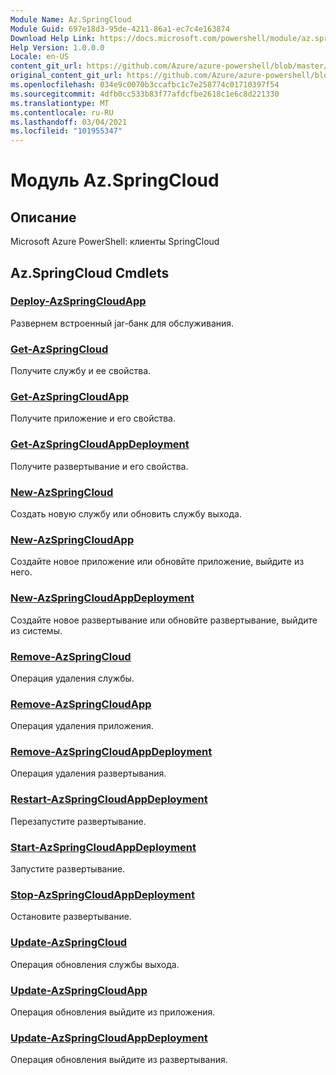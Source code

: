 ```yaml
---
Module Name: Az.SpringCloud
Module Guid: 697e18d3-95de-4211-86a1-ec7c4e163874
Download Help Link: https://docs.microsoft.com/powershell/module/az.springcloud
Help Version: 1.0.0.0
Locale: en-US
content_git_url: https://github.com/Azure/azure-powershell/blob/master/src/SpringCloud/help/Az.SpringCloud.md
original_content_git_url: https://github.com/Azure/azure-powershell/blob/master/src/SpringCloud/help/Az.SpringCloud.md
ms.openlocfilehash: 034e9c0070b3ccafbc1c7e258774c01710397f54
ms.sourcegitcommit: 4dfb0cc533b83f77afdcfbe2618c1e6c8d221330
ms.translationtype: MT
ms.contentlocale: ru-RU
ms.lasthandoff: 03/04/2021
ms.locfileid: "101955347"
---
```

# Модуль Az.SpringCloud
## Описание
Microsoft Azure PowerShell: клиенты SpringCloud

## Az.SpringCloud Cmdlets
### [Deploy-AzSpringCloudApp](Deploy-AzSpringCloudApp.md)
Развернем встроенный jar-банк для обслуживания.

### [Get-AzSpringCloud](Get-AzSpringCloud.md)
Получите службу и ее свойства.

### [Get-AzSpringCloudApp](Get-AzSpringCloudApp.md)
Получите приложение и его свойства.

### [Get-AzSpringCloudAppDeployment](Get-AzSpringCloudAppDeployment.md)
Получите развертывание и его свойства.

### [New-AzSpringCloud](New-AzSpringCloud.md)
Создать новую службу или обновить службу выхода.

### [New-AzSpringCloudApp](New-AzSpringCloudApp.md)
Создайте новое приложение или обновйте приложение, выйдите из него.

### [New-AzSpringCloudAppDeployment](New-AzSpringCloudAppDeployment.md)
Создайте новое развертывание или обновйте развертывание, выйдите из системы.

### [Remove-AzSpringCloud](Remove-AzSpringCloud.md)
Операция удаления службы.

### [Remove-AzSpringCloudApp](Remove-AzSpringCloudApp.md)
Операция удаления приложения.

### [Remove-AzSpringCloudAppDeployment](Remove-AzSpringCloudAppDeployment.md)
Операция удаления развертывания.

### [Restart-AzSpringCloudAppDeployment](Restart-AzSpringCloudAppDeployment.md)
Перезапустите развертывание.

### [Start-AzSpringCloudAppDeployment](Start-AzSpringCloudAppDeployment.md)
Запустите развертывание.

### [Stop-AzSpringCloudAppDeployment](Stop-AzSpringCloudAppDeployment.md)
Остановите развертывание.

### [Update-AzSpringCloud](Update-AzSpringCloud.md)
Операция обновления службы выхода.

### [Update-AzSpringCloudApp](Update-AzSpringCloudApp.md)
Операция обновления выйдите из приложения.

### [Update-AzSpringCloudAppDeployment](Update-AzSpringCloudAppDeployment.md)
Операция обновления выйдите из развертывания.

